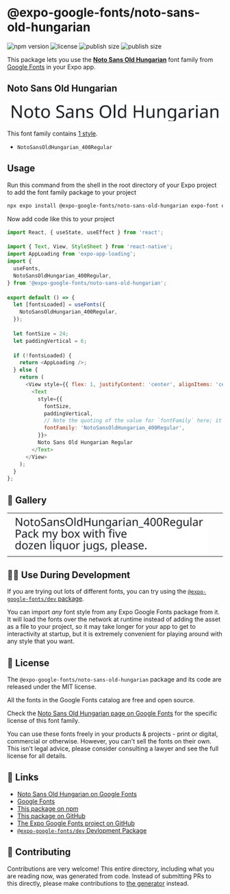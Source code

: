 # @expo-google-fonts/noto-sans-old-hungarian

![npm version](https://flat.badgen.net/npm/v/@expo-google-fonts/noto-sans-old-hungarian)
![license](https://flat.badgen.net/github/license/expo/google-fonts)
![publish size](https://flat.badgen.net/packagephobia/install/@expo-google-fonts/noto-sans-old-hungarian)
![publish size](https://flat.badgen.net/packagephobia/publish/@expo-google-fonts/noto-sans-old-hungarian)

This package lets you use the [**Noto Sans Old Hungarian**](https://fonts.google.com/specimen/Noto+Sans+Old+Hungarian) font family from [Google Fonts](https://fonts.google.com/) in your Expo app.

## Noto Sans Old Hungarian

![Noto Sans Old Hungarian](./font-family.png)

This font family contains [1 style](#-gallery).

- `NotoSansOldHungarian_400Regular`

## Usage

Run this command from the shell in the root directory of your Expo project to add the font family package to your project
```sh
npx expo install @expo-google-fonts/noto-sans-old-hungarian expo-font expo-app-loading
```

Now add code like this to your project
```js
import React, { useState, useEffect } from 'react';

import { Text, View, StyleSheet } from 'react-native';
import AppLoading from 'expo-app-loading';
import {
  useFonts,
  NotoSansOldHungarian_400Regular,
} from '@expo-google-fonts/noto-sans-old-hungarian';

export default () => {
  let [fontsLoaded] = useFonts({
    NotoSansOldHungarian_400Regular,
  });

  let fontSize = 24;
  let paddingVertical = 6;

  if (!fontsLoaded) {
    return <AppLoading />;
  } else {
    return (
      <View style={{ flex: 1, justifyContent: 'center', alignItems: 'center' }}>
        <Text
          style={{
            fontSize,
            paddingVertical,
            // Note the quoting of the value for `fontFamily` here; it expects a string!
            fontFamily: 'NotoSansOldHungarian_400Regular',
          }}>
          Noto Sans Old Hungarian Regular
        </Text>
      </View>
    );
  }
};

```

## 🔡 Gallery


||||
|-|-|-|
|![NotoSansOldHungarian_400Regular](./NotoSansOldHungarian_400Regular.ttf.png)||||


## 👩‍💻 Use During Development

If you are trying out lots of different fonts, you can try using the [`@expo-google-fonts/dev` package](https://github.com/expo/google-fonts/tree/master/font-packages/dev#readme).

You can import *any* font style from any Expo Google Fonts package from it. It will load the fonts
over the network at runtime instead of adding the asset as a file to your project, so it may take longer
for your app to get to interactivity at startup, but it is extremely convenient
for playing around with any style that you want.

## 📖 License

The `@expo-google-fonts/noto-sans-old-hungarian` package and its code are released under the MIT license.

All the fonts in the Google Fonts catalog are free and open source.

Check the [Noto Sans Old Hungarian page on Google Fonts](https://fonts.google.com/specimen/Noto+Sans+Old+Hungarian) for the specific license of this font family.

You can use these fonts freely in your products & projects - print or digital, commercial or otherwise. However, you can't sell the fonts on their own. This isn't legal advice, please consider consulting a lawyer and see the full license for all details.

## 🔗 Links

- [Noto Sans Old Hungarian on Google Fonts](https://fonts.google.com/specimen/Noto+Sans+Old+Hungarian)
- [Google Fonts](https://fonts.google.com/)
- [This package on npm](https://www.npmjs.com/package/@expo-google-fonts/noto-sans-old-hungarian)
- [This package on GitHub](https://github.com/expo/google-fonts/tree/master/font-packages/noto-sans-old-hungarian)
- [The Expo Google Fonts project on GitHub](https://github.com/expo/google-fonts)
- [`@expo-google-fonts/dev` Devlopment Package](https://github.com/expo/google-fonts/tree/master/font-packages/dev)

## 🤝 Contributing

Contributions are very welcome! This entire directory, including what you are reading now, was generated from code. Instead of submitting PRs to this directly, please make contributions to [the generator](https://github.com/expo/google-fonts/tree/master/packages/generator) instead.
